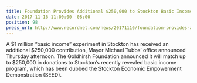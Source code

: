 ```yaml
---
title: Foundation Provides Additional $250,000 to Stockton Basic Income Program
date: 2017-11-16 11:00:00 -08:00
position: 98
press_url: http://www.recordnet.com/news/20171116/foundation-provides-additional-250000-to-stockton-basic-income-program/1
---
```


A $1 million “basic income” experiment in Stockton has received an additional $250,000 contribution, Mayor Michael Tubbs’ office announced Thursday afternoon. The Goldhirsh Foundation announced it will match up to $250,000 in donations to Stockton’s recently revealed basic income program, which has been dubbed the Stockton Economic Empowerment Demonstration (SEED).
